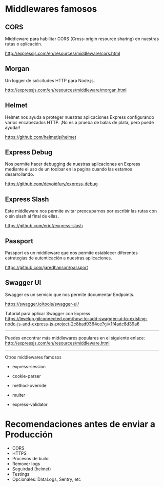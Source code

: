 # Middlewares famosos

## CORS

Middleware para habilitar CORS (Cross-origin resource sharing) en nuestras rutas o aplicación.

http://expressjs.com/en/resources/middleware/cors.html

## Morgan

Un logger de solicitudes HTTP para Node.js.

http://expressjs.com/en/resources/middleware/morgan.html

## Helmet

Helmet nos ayuda a proteger nuestras aplicaciones Express configurando varios encabezados HTTP. ¡No es a prueba de balas de plata, pero puede ayudar!

https://github.com/helmetjs/helmet

## Express Debug

Nos permite hacer debugging de nuestras aplicaciones en Express mediante el uso de un toolbar en la pagina cuando las estamos desarrollando.

https://github.com/devoidfury/express-debug

## Express Slash

Este middleware nos permite evitar preocuparnos por escribir las rutas con o sin slash al final de ellas.

https://github.com/ericf/express-slash

## Passport

Passport es un middleware que nos permite establecer diferentes estrategias de autenticación a nuestras aplicaciones.

https://github.com/jaredhanson/passport

## Swagger UI

Swagger es un servicio que nos permite documentar Endpoints.

https://swagger.io/tools/swagger-ui/

Tutorial para aplicar Swagger con Express
https://levelup.gitconnected.com/how-to-add-swagger-ui-to-existing-node-js-and-express-js-project-2c8bad9364ce?gi=1f4adc8d39a6

---

Puedes encontrar más middlewares populares en el siguiente enlace:
http://expressjs.com/en/resources/middleware.html

---

Otros middlewares famosos

- <p>express-session</p>
- <p>cookie-parser</p>
- <p>method-override</p>
- <p>multer</p>
- <p>express-validator</p>

# Recomendaciones antes de enviar a Producción

- CORS
- HTTPS
- Procesos de build
- Remover logs
- Seguirdad (helmet)
- Testings
- Opcionales: DataLogs, Sentry, etc

